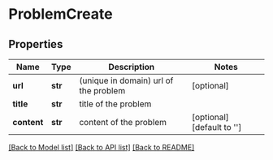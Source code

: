 # ProblemCreate

## Properties
Name | Type | Description | Notes
------------ | ------------- | ------------- | -------------
**url** | **str** | (unique in domain) url of the problem | [optional] 
**title** | **str** | title of the problem | 
**content** | **str** | content of the problem | [optional] [default to '']

[[Back to Model list]](../README.md#documentation-for-models) [[Back to API list]](../README.md#documentation-for-api-endpoints) [[Back to README]](../README.md)

